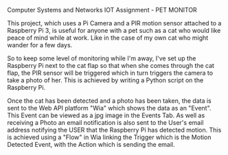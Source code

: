 Computer Systems and Networks IOT Assignment - PET MONITOR

This project, which uses a Pi Camera and a PIR motion sensor attached to a Raspberry Pi 3,
is useful for anyone with a pet such as a cat who would like peace of mind while at work. 
Like in the case of my own cat who might wander for a few days.

So to keep some level of monitoring while I'm away, I've set up the Raspberry Pi next to 
the cat flap so that when she comes through the cat flap, the PIR sensor will be triggered 
which in turn triggers the camera to take a photo of her. This is achieved by writing a Python 
script on the Raspberry Pi.

Once the cat has been detected and a photo has been taken, the data is sent to the Web API 
platform "Wia" which shows the data as an "Event". This Event can be viewed as a jpg image in
the Events Tab. As well as receiving a Photo an email notification is also sent to the User's
email address notifying the USER that the Raspberry Pi has detected motion. This is achieved 
using a "Flow" in Wia linking the Trigger which is the Motion Detected Event, with the Action
which is sending the email. 
